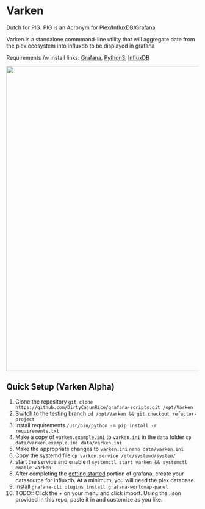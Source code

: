 # Varken
Dutch for PIG. PIG is an Acronym for Plex/InfluxDB/Grafana

Varken is a standalone commmand-line utility that will aggregate date
from the plex ecosystem into influxdb to be displayed in grafana

Requirements /w install links: [Grafana](http://docs.grafana.org/installation/), [Python3](https://www.python.org/downloads/), [InfluxDB](https://docs.influxdata.com/influxdb/v1.5/introduction/installation/)

<center><img width="800" src="https://i.imgur.com/av8e0HP.png"></center>

## Quick Setup (Varken Alpha)
1. Clone the repository `git clone https://github.com/DirtyCajunRice/grafana-scripts.git /opt/Varken`
1. Switch to the testing branch `cd /opt/Varken && git checkout refactor-project`
1. Install requirements `/usr/bin/python -m pip install -r requirements.txt`
2. Make a copy of `varken.example.ini` to `varken.ini` in the `data` folder
   `cp data/varken.example.ini data/varken.ini`
3. Make the appropriate changes to `varken.ini`
   `nano data/varken.ini`
4. Copy the systemd file `cp varken.service /etc/systemd/system/`
5. start the service and enable it `systemctl start varken && systemctl enable varken`
5. After completing the [getting started](http://docs.grafana.org/guides/getting_started/) portion of grafana, create your datasource for influxdb. At a minimum, you will need the plex database.
6. Install `grafana-cli plugins install grafana-worldmap-panel`
7. TODO:: Click the + on your menu and click import. Using the .json provided in this repo, paste it in and customize as you like.

